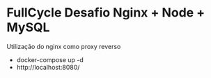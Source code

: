 # FullCycle Desafio Nginx + Node + MySQL

Utilização do nginx como proxy reverso

- docker-compose up -d
- http://localhost:8080/
